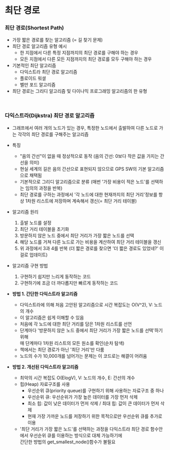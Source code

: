 # 최단 경로

### 최단 경로(Shortest Path)
- 가장 짧은 경로를 찾는 알고리즘 (= 길 찾기 문제)
- 최단 경로 알고리즘 유형 예시
  - 한 지점에서 다른 특정 지점까지의 최단 경로를 구해야 하는 경우
  - 모든 지점에서 다른 모든 지점까지의 최단 경로를 모두 구해야 하는 경우
- 기본적인 최단 알고리즘
  - 다익스트라 최단 경로 알고리즘
  - 플로이드 워셜
  - 벨만 포드 알고리즘
- 최단 경로는 그리디 알고리즘 및 다이나믹 프로그래밍 알고리즘의 한 유형
 
<br/>

### 다익스트라(Dijkstra) 최단 경로 알고리즘
- 그래프에서 여러 개의 노드가 있는 경우, 특정한 노드에서 출발하여 다른 노드로 가는 각각의 최단 경로를 구해주는 알고리즘
- 특징
  - "음의 간선"이 없을 때 정상적으로 동작 (음의 간선: 0보다 작은 값을 가지는 간선을 의미)
  - 현실 세계의 길은 음의 간선으로 표현되지 않으므로 GPS SW의 기본 알고리즘으로 채택됨
  - 기본적으로 그리디 알고리즘으로 분류 (매번 '가장 비용이 적은 노드'를 선택하는 임의의 과정을 반복)
  - 최단 경로를 구하는 과정에서 '각 노드에 대한 현재까지의 최단 거리'정보를 항상 1차원 리스트에 저장하며 계속해서 갱신(= 최단 거리 테이블)
- 알고리즘 원리
  1. 출발 노드를 설정
  2. 최단 거리 테이블을 초기화
  3. 방문하지 않은 노드 중에서 최단 거리가 가장 짧은 노드를 선택
  4. 해당 노드를 거쳐 다른 노드로 가는 비용을 계산하여 최단 거리 테이블을 갱신
  5. 위 과정에서 3과 4를 반복 (더 짧은 경로를 찾으면 '더 짧은 경로도 있었네?' 이걸로 업데이트)
- 알고리즘 구현 방법
  1. 구현하기 쉽지만 느리게 동작하는 코드
  2. 구현하기에 조금 더 까다롭지만 빠르게 동작하는 코드

- **방법 1. 간단한 다익스트라 알고리즘**
  - 다익스트라에 의해 처음 고안된 알고리즘으로 시간 복잡도는 O(V^2), V: 노드의 개수
  - 이 알고리즘은 쉽게 이해할 수 있음
  - 처음에 각 노드에 대한 최단 거리를 담은 1차원 리스트를 선언
  - 단계마다 '방문하지 않은 노드 중에서 최단 거리가 가장 짧은 노드를 선택'하기 위해 \
    매 단계마다 1차원 리스트의 모든 원소를 확인(순차 탐색)
  - 책에서는 최단 경로가 아닌 '최단 거리'만 다룸
  - 노드의 수가 10,000개를 넘어가는 문제는 이 코드로는 해결이 어려움

- **방법 2. 개선된 다익스트라 알고리즘**
  - 최악의 시간 복잡도 O(ElogV), V: 노드의 개수, E: 간선의 개수
  - 힙(Heap) 자료구조를 사용
    - 우선순위 큐(priority queue)를 구현하기 위해 사용하는 자료구조 중 하나
    - 우선순위 큐: 우선순위가 가장 높은 데이터를 가장 먼저 삭제
    - 최소 힙: 값이 낮은 데이터가 먼저 삭제 / 최대 힙: 값이 큰 데이터가 먼저 삭제
    - 현재 가장 가까운 노드를 저장하기 위한 목적으로만 우선순위 큐를 추가로 이용
  - '최단 거리가 가장 짧은 노드'를 선택하는 과정을 다익스트라 최단 경로 함수안에서 우선순위 큐를 이용하는 방식으로 대체 가능하기에\
    간단한 방법의 get_smallest_node()함수가 불필요
